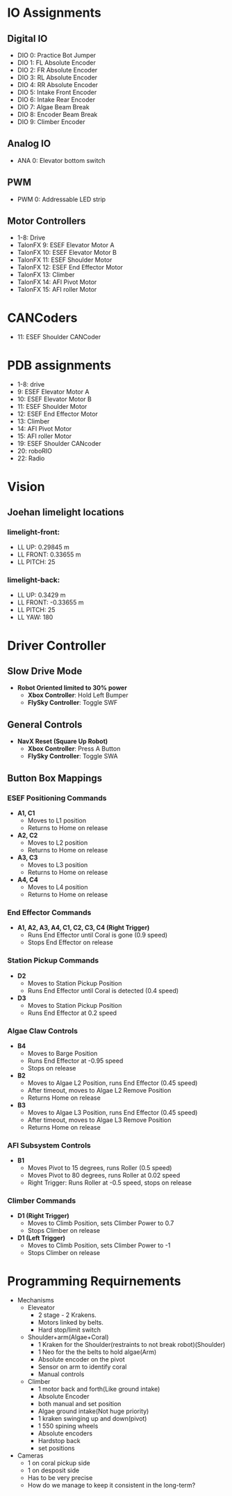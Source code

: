 # IO Assignments

## Digital IO
* DIO 0: Practice Bot Jumper
* DIO 1: FL Absolute Encoder
* DIO 2: FR Absolute Encoder
* DIO 3: RL Absolute Encoder
* DIO 4: RR Absolute Encoder
* DIO 5: Intake Front Encoder
* DIO 6: Intake Rear Encoder
* DIO 7: Algae Beam Break
* DIO 8: Encoder Beam Break
* DIO 9: Climber Encoder

## Analog IO
* ANA 0: Elevator bottom switch

## PWM
* PWM 0: Addressable LED strip

## Motor Controllers
* 1-8: Drive
* TalonFX 9: ESEF Elevator Motor A
* TalonFX 10: ESEF Elevator Motor B
* TalonFX 11: ESEF Shoulder Motor
* TalonFX 12: ESEF End Effector Motor
* TalonFX 13: Climber
* TalonFX 14: AFI Pivot Motor
* TalonFX 15: AFI roller Motor

# CANCoders
* 11: ESEF Shoulder CANCoder

# PDB assignments
* 1-8: drive
* 9: ESEF Elevator Motor A
* 10: ESEF Elevator Motor B
* 11: ESEF Shoulder Motor
* 12: ESEF End Effector Motor
* 13: Climber
* 14: AFI Pivot Motor
* 15: AFI roller Motor 
* 19: ESEF Shoulder CANcoder
* 20: roboRIO
* 22: Radio

# Vision

## Joehan limelight locations

### limelight-front:

* LL UP: 0.29845 m
* LL FRONT: 0.33655 m
* LL PITCH: 25

### limelight-back:

* LL UP: 0.3429 m
* LL FRONT: -0.33655 m
* LL PITCH: 25
* LL YAW: 180

# Driver Controller

## Slow Drive Mode
- **Robot Oriented limited to 30% power**
  - **Xbox Controller**: Hold Left Bumper
  - **FlySky Controller**: Toggle SWF

## General Controls
- **NavX Reset (Square Up Robot)**
  - **Xbox Controller**: Press A Button
  - **FlySky Controller**: Toggle SWA

## Button Box Mappings
### ESEF Positioning Commands
- **A1, C1**
  - Moves to L1 position
  - Returns to Home on release
- **A2, C2**
  - Moves to L2 position
  - Returns to Home on release
- **A3, C3**
  - Moves to L3 position
  - Returns to Home on release
- **A4, C4**
  - Moves to L4 position
  - Returns to Home on release

### End Effector Commands
- **A1, A2, A3, A4, C1, C2, C3, C4 (Right Trigger)**
  - Runs End Effector until Coral is gone (0.9 speed)
  - Stops End Effector on release

### Station Pickup Commands
- **D2**
  - Moves to Station Pickup Position
  - Runs End Effector until Coral is detected (0.4 speed)
- **D3**
  - Moves to Station Pickup Position
  - Runs End Effector at 0.2 speed

### Algae Claw Controls
- **B4**
  - Moves to Barge Position
  - Runs End Effector at -0.95 speed
  - Stops on release
- **B2**
  - Moves to Algae L2 Position, runs End Effector (0.45 speed)
  - After timeout, moves to Algae L2 Remove Position
  - Returns Home on release
- **B3**
  - Moves to Algae L3 Position, runs End Effector (0.45 speed)
  - After timeout, moves to Algae L3 Remove Position
  - Returns Home on release

### AFI Subsystem Controls
- **B1**
  - Moves Pivot to 15 degrees, runs Roller (0.5 speed)
  - Moves Pivot to 80 degrees, runs Roller at 0.02 speed
  - Right Trigger: Runs Roller at -0.5 speed, stops on release

### Climber Commands
- **D1 (Right Trigger)**
  - Moves to Climb Position, sets Climber Power to 0.7
  - Stops Climber on release
- **D1 (Left Trigger)**
  - Moves to Climb Position, sets Climber Power to -1
  - Stops Climber on release








# Programming Requirnements
* Mechanisms
  * Eleveator 
    * 2 stage - 2 Krakens.
    * Motors linked by belts.
    * Hard stop/limit switch
  * Shoulder+arm(Algae+Coral)
    * 1 Kraken for the Shoulder(restraints to not break robot)(Shoulder)
    * 1 Neo for the the belts to hold algae(Arm)
    * Absolute encoder on the pivot
    * Sensor on arm to identify coral
    * Manual controls
  * Climber
    * 1 motor back and forth(Like ground intake) 
    * Absolute Encoder
    * both manual and set position
    * Algae ground intake(Not huge priority)
    * 1 kraken swinging up and down(pivot)
    * 1 550 spining wheels
    * Absolute encoders
    * Hardstop back
    * set positions
* Cameras
    * 1 on coral pickup side
    * 1 on desposit side
    * Has to be very precise
    * How do we manage to keep it consistent in the long-term?       

